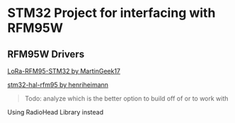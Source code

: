 # STM32 Project for interfacing with RFM95W

## RFM95W Drivers

[LoRa-RFM95-STM32 by MartinGeek17](https://github.com/MartiGeek17/LoRa-RFM95-STM32/tree/master)

[stm32-hal-rfm95 by henriheimann](https://github.com/henriheimann/stm32-hal-rfm95/tree/master)

> Todo: analyze which is the better option to build off of or to work with

Using RadioHead Library instead
